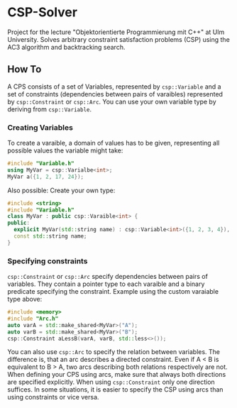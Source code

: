 # CSP-Solver
Project for the lecture "Objektorientierte Programmierung mit C++" at Ulm University. Solves arbitrary constraint satisfaction problems (CSP) using the AC3 algorithm
and backtracking search.

## How To
A CPS consists of a set of Variables, represented by `csp::Variable` and a set of constraints (dependencies between pairs of varaibles) represented by `csp::Constraint`
or `csp::Arc`. You can use your own variable type by deriving from `csp::Variable`.

### Creating Variables
To create a varaible, a domain of values has to be given, representing all possible
values the variable might take:
```cpp
#include "Variable.h"
using MyVar = csp::Varialbe<int>;
MyVar a({1, 2, 17, 24});
```
Also possible: Create your own type:
```cpp
#include <string>
#include "Variable.h"
class MyVar : public csp::Varaible<int> {
public:
  explicit MyVar(std::string name) : csp::Variable<int>({1, 2, 3, 4}), name(std::move(name)) {}
  const std::string name;
}
```
### Specifying constraints
`csp::Constraint` or `csp::Arc` specify dependencies between pairs of variables. They contain a pointer type to each varaible and a binary predicate specifying the
constraint. Example using the custom varaiable type above:
```cpp
#include <memory>
#include "Arc.h"
auto varA = std::make_shared<MyVar>("A");
auto varB = std::make_shared<MyVar>("B");
csp::Constraint aLessB(varA, varB, std::less<>());
```
You can also use `csp::Arc` to specify the relation between variables. The difference is, that an arc describes a directed constraint. Even if A < B is equivalent
to B > A, two arcs describing both relations respectively are not. When defining your CPS using arcs, make sure that always both directions are specified explicitly.
When using `csp::Constraint` only one direction suffices. In some situations, it is easier to specify the CSP using arcs than using constraints or vice versa.





